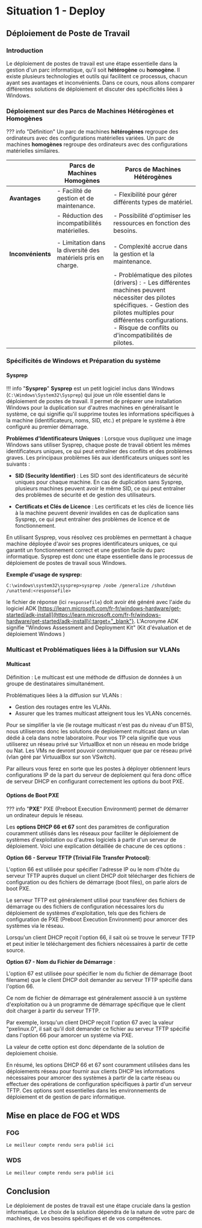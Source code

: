 # Situation 1 - Deploy

## Déploiement de Poste de Travail

### Introduction

Le déploiement de postes de travail est une étape essentielle dans la gestion d'un parc informatique, qu'il soit **hétérogène** ou **homogène**. Il existe plusieurs technologies et outils qui facilitent ce processus, chacun ayant ses avantages et inconvénients. Dans ce cours, nous allons comparer différentes solutions de déploiement et discuter des spécificités liées à Windows.

### Déploiement sur des Parcs de Machines Hétérogènes et Homogènes


??? info "Définition"
    Un parc de machines **hétérogènes** regroupe des ordinateurs avec des configurations matérielles variées.
    Un parc de machines **homogènes** regroupe des ordinateurs avec des configurations matérielles similaires.


|                   | Parcs de Machines Homogènes                                  | Parcs de Machines Hétérogènes                             |
|-------------------|-------------------------------------------------------------|------------------------------------------------------------|
| **Avantages**     | - Facilité de gestion et de maintenance.                    | - Flexibilité pour gérer différents types de matériel.    |
|                   | - Réduction des incompatibilités matérielles.              | - Possibilité d'optimiser les ressources en fonction des besoins. |
|                   |                                                             |                                                            |
| **Inconvénients** | - Limitation dans la diversité des matériels pris en charge. | - Complexité accrue dans la gestion et la maintenance.  |
|                   |                                                             | - Problématique des pilotes (drivers) :   - Les différentes machines peuvent nécessiter des pilotes spécifiques.   - Gestion des pilotes multiples pour différentes configurations.   - Risque de conflits ou d'incompatibilités de pilotes. |


### Spécificités de Windows et Préparation du système
#### Sysprep

!!! info "**Sysprep**"
    **Sysprep** est un petit logiciel inclus dans  Windows (```C:\Windows\System32\Sysprep```) qui joue un rôle essentiel dans le déploiement de postes de travail. Il permet de préparer une installation Windows pour la duplication sur d'autres machines en généralisant le système, ce qui signifie qu'il supprime toutes les informations spécifiques à la machine (identificateurs, noms, SID, etc.) et prépare le système à être configuré au premier démarrage.

**Problèmes d'Identificateurs Uniques** : Lorsque vous dupliquez une image Windows sans utiliser Sysprep, chaque poste de travail obtient les mêmes identificateurs uniques, ce qui peut entraîner des conflits et des problèmes graves. Les principaux problèmes liés aux identificateurs uniques sont les suivants :

- **SID (Security Identifier)** : Les SID sont des identificateurs de sécurité uniques pour chaque machine. En cas de duplication sans Sysprep, plusieurs machines peuvent avoir le même SID, ce qui peut entraîner des problèmes de sécurité et de gestion des utilisateurs.

- **Certificats et Clés de Licence** : Les certificats et les clés de licence liés à la machine peuvent devenir invalides en cas de duplication sans Sysprep, ce qui peut entraîner des problèmes de licence et de fonctionnement.


En utilisant Sysprep, vous résolvez ces problèmes en permettant à chaque machine déployée d'avoir ses propres identificateurs uniques, ce qui garantit un fonctionnement correct et une gestion facile du parc informatique. Sysprep est donc une étape essentielle dans le processus de déploiement de postes de travail sous Windows.

**Exemple d'usage de sysprep:**

```shell
C:\windows\system32\sysprep>sysprep /oobe /generalize /shutdown /unattend:<responsefile>
```

le fichier de réponse (ici ```responsefile```) doit avoir été généré avec l'aide du logiciel ADK [https://learn.microsoft.com/fr-fr/windows-hardware/get-started/adk-install](https://learn.microsoft.com/fr-fr/windows-hardware/get-started/adk-install){:target="_blank"}. L'Acronyme ADK signifie "Windows Assessment and Deployment Kit" (Kit d'évaluation et de déploiement Windows )

### Multicast et Problématiques liées à la Diffusion sur VLANs

#### Multicast

Définition : Le multicast est une méthode de diffusion de données à un groupe de destinataires simultanément.

Problématiques liées à la diffusion sur VLANs :

- Gestion des routages entre les VLANs.
- Assurer que les trames multicast atteignent tous les VLANs concernés.

Pour se simplifier la vie (le routage multicast n'est pas du niveau d'un BTS), nous utiliserons donc les solutions de deploiement multicast dans un vlan dédié à cela dans notre laboratoire. Pour vos TP cela signifie que vous utiliserez un réseau privé sur VirtualBox et non un réseau en mode bridge ou Nat.
Les VMs ne devront pouvoir communiquer que par ce réseau privé (vlan géré par VirtuualBox sur son VSwitch).

Par ailleurs vous ferez en sorte que les postes à déployer obtiennent leurs configurations IP de la part du serveur de deploiement qui fera donc office de serveur DHCP en configurant correctement les options du boot PXE.

#### Options de Boot PXE

??? info "**PXE**"
    PXE (Preboot Execution Environment) permet de démarrer un ordinateur depuis le réseau.

Les **options DHCP 66 et 67** sont des paramètres de configuration couramment utilisés dans les réseaux pour faciliter le déploiement de systèmes d'exploitation ou d'autres logiciels à partir d'un serveur de déploiement. Voici une explication détaillée de chacune de ces options :

**Option 66 - Serveur TFTP (Trivial File Transfer Protocol)**:

L'option 66 est utilisée pour spécifier l'adresse IP ou le nom d'hôte du serveur TFTP auprès duquel un client DHCP doit télécharger des fichiers de configuration ou des fichiers de démarrage (boot files), on parle alors de boot PXE.

Le serveur TFTP est généralement utilisé pour transférer des fichiers de démarrage ou des fichiers de configuration nécessaires lors du déploiement de systèmes d'exploitation, tels que des fichiers de configuration de PXE (Preboot Execution Environment) pour amorcer des systèmes via le réseau.

Lorsqu'un client DHCP reçoit l'option 66, il sait où se trouve le serveur TFTP et peut initier le téléchargement des fichiers nécessaires à partir de cette source.

**Option 67 - Nom du Fichier de Démarrage** :

L'option 67 est utilisée pour spécifier le nom du fichier de démarrage (boot filename) que le client DHCP doit demander au serveur TFTP spécifié dans l'option 66.

Ce nom de fichier de démarrage est généralement associé à un système d'exploitation ou à un programme de démarrage spécifique que le client doit charger à partir du serveur TFTP.

Par exemple, lorsqu'un client DHCP reçoit l'option 67 avec la valeur "pxelinux.0", il sait qu'il doit demander ce fichier au serveur TFTP spécifié dans l'option 66 pour amorcer un système via PXE.

La valeur de cette option est donc dépendante de la solution de deploiement choisie.

En résumé, les options DHCP 66 et 67 sont couramment utilisées dans les déploiements réseau pour fournir aux clients DHCP les informations nécessaires pour amorcer des systèmes à partir de la carte réseau ou effectuer des opérations de configuration spécifiques à partir d'un serveur TFTP. Ces options sont essentielles dans les environnements de déploiement et de gestion de parc informatique.

## Mise en place de FOG et WDS
### FOG

    Le meilleur compte rendu sera publié ici

### WDS

    Le meilleur compte rendu sera publié ici

## Conclusion

Le déploiement de postes de travail est une étape cruciale dans la gestion informatique. Le choix de la solution dépendra de la nature de votre parc de machines, de vos besoins spécifiques et de vos compétences.